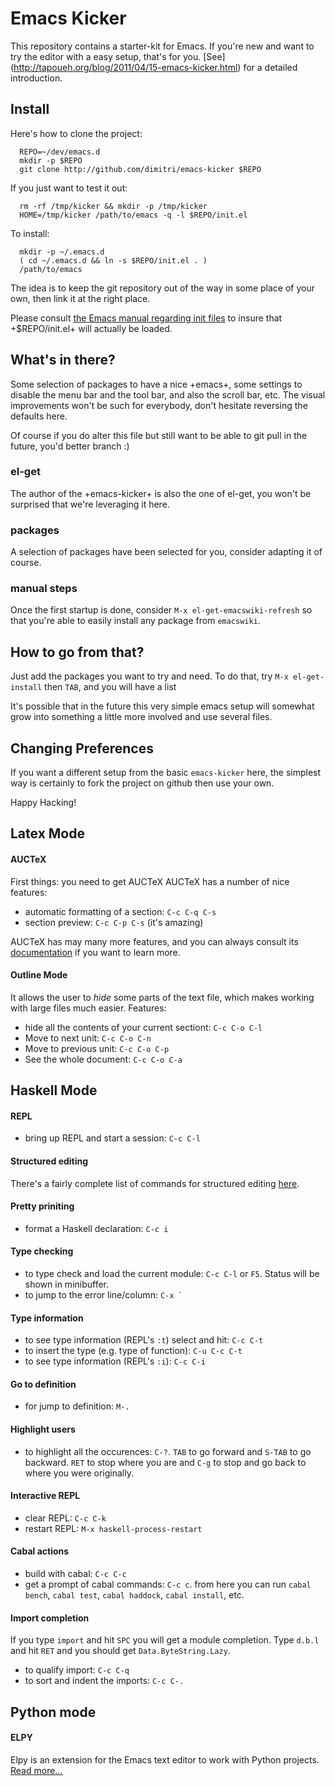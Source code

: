 # Emacs Kicker

This repository contains a starter-kit for Emacs.  If you're new and want to
try the editor with a easy setup, that's for you.  [See]
(http://tapoueh.org/blog/2011/04/15-emacs-kicker.html) for a detailed
introduction.

## Install

Here's how to clone the project:
```
  REPO=~/dev/emacs.d
  mkdir -p $REPO
  git clone http://github.com/dimitri/emacs-kicker $REPO
```
If you just want to test it out:
```
  rm -rf /tmp/kicker && mkdir -p /tmp/kicker
  HOME=/tmp/kicker /path/to/emacs -q -l $REPO/init.el
```
To install:
```
  mkdir -p ~/.emacs.d
  ( cd ~/.emacs.d && ln -s $REPO/init.el . )
  /path/to/emacs
```
The idea is to keep the git repository out of the way in some place of your
own, then link it at the right place.

Please consult
[the Emacs manual regarding init files](http://www.gnu.org/software/emacs/manual/html_node/emacs/Init-File.html) to insure that +$REPO/init.el+ will
actually be loaded. 

## What's in there?

Some selection of packages to have a nice +emacs+, some settings to disable
the menu bar and the tool bar, and also the scroll bar, etc.  The visual
improvements won't be such for everybody, don't hesitate reversing the
defaults here.

Of course if you do alter this file but still want to be able to git pull in
the future, you'd better branch :)

### el-get

The author of the +emacs-kicker+ is also the one of el-get, you won't be
surprised that we're leveraging it here.

### packages

A selection of packages have been selected for you, consider adapting it of
course.

### manual steps

Once the first startup is done, consider `M-x el-get-emacswiki-refresh` so
that you're able to easily install any package from `emacswiki`.

## How to go from that?

Just add the packages you want to try and need.  To do that, try `M-x
el-get-install` then `TAB`, and you will have a list

It's possible that in the future this very simple emacs setup will somewhat
grow into something a little more involved and use several files.

## Changing Preferences

If you want a different setup from the basic `emacs-kicker` here, the
simplest way is certainly to fork the project on github then use your own.

Happy Hacking!


## Latex Mode

#### AUCTeX
First things: you need to get AUCTeX
AUCTeX has a number of nice features:
 * automatic formatting of a section: `C-c C-q C-s`
 * section preview: `C-c C-p C-s` (it's amazing)

AUCTeX has may many more features, and you can always consult its [documentation](http://www.gnu.org/software/auctex/documentation.html) if you want to learn more.

#### Outline Mode
It allows the user to *hide* some parts of the text file, which makes working with large files much easier.
Features:
  * hide all the contents of your current sectiont: `C-c C-o C-l`
  * Move to next unit: `C-c C-o C-n`
  * Move to previous unit: `C-c C-o C-p`
  * See the whole document: `C-c C-o C-a`


## Haskell Mode

#### REPL
  * bring up REPL and start a session: `C-c C-l`

#### Structured editing
There's a fairly complete list of commands for structured editing [here](https://github.com/chrisdone/structured-haskell-mode/#features).


#### Pretty priniting
  * format a Haskell declaration: `C-c i`

#### Type checking
  * to type check and load the current module: `C-c C-l` or `F5`. Status will be shown in minibuffer.
  * to jump to the error line/column: <code>C-x \`</code>

#### Type information
  * to see type information (REPL's `:t`) select and hit: `C-c C-t`
  * to insert the type (e.g. type of function): `C-u C-c C-t`
  * to see type information (REPL's `:i`): `C-c C-i`

#### Go to definition
  * for jump to definition: `M-.`

#### Highlight users
  * to highlight all the occurences: `C-?`. `TAB` to go forward and `S-TAB` to go backward.
	`RET` to stop where you are and `C-g` to stop and go back to where you were originally.

#### Interactive REPL
  * clear REPL: `C-c C-k`
  * restart REPL: `M-x haskell-process-restart`

#### Cabal actions
  * build with cabal: `C-c C-c`
  * get a prompt of cabal commands: `C-c c`. from here you can run `cabal bench`, `cabal test`, `cabal haddock`, `cabal install`, etc.

#### Import completion
 If you type `import` and hit `SPC` you will get a module completion. Type `d.b.l` and hit `RET` and you should get `Data.ByteString.Lazy`.
  * to qualify import: `C-c C-q`
  * to sort and indent the imports: `C-c C-.`

## Python mode

#### ELPY
  Elpy is an extension for the Emacs text editor to work with Python projects. [Read more...](http://elpy.readthedocs.org/en/latest/introduction.html)
